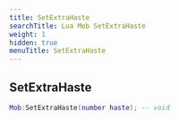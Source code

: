 ```yaml
---
title: SetExtraHaste
searchTitle: Lua Mob SetExtraHaste
weight: 1
hidden: true
menuTitle: SetExtraHaste
---
```

## SetExtraHaste
```lua
Mob:SetExtraHaste(number haste); -- void
```